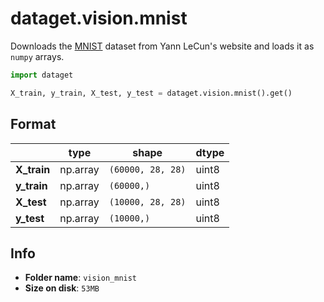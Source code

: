 
# dataget.vision.mnist

Downloads the [MNIST](http://yann.lecun.com/exdb/mnist/) dataset from Yann LeCun's website and loads it as `numpy` arrays.

```python
import dataget

X_train, y_train, X_test, y_test = dataget.vision.mnist().get()
```

## Format

|             | type     | shape             | dtype |
| ----------- | -------- | ----------------- | ----- |
| **X_train** | np.array | `(60000, 28, 28)` | uint8 |
| **y_train** | np.array | `(60000,)`        | uint8 |
| **X_test**  | np.array | `(10000, 28, 28)` | uint8 |
| **y_test**  | np.array | `(10000,)`        | uint8 |

## Info
* **Folder name**: `vision_mnist`
* **Size on disk**: `53MB`
